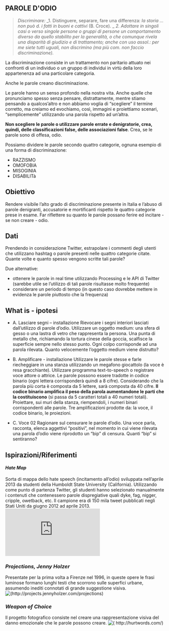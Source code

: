 ## PAROLE D'ODIO

>_Discriminare:_
>_1. Distinguere, separare, fare una differenza: _la storia ... non può d. i fatti in buoni e cattivi_ (B. Croce). _
>_2. Adottare in singoli casi o verso singole persone o gruppi di persone un comportamento diverso da quello stabilito per la generalità, o che comunque rivela una disparità di giudizio e di trattamento; anche con uso assol.: _per me siete tutti uguali, non discrimino_ (ma più com. _non faccio discriminazione_)._


La discriminazione consiste in un trattamento non paritario attuato nei confronti di un individuo o un gruppo di individui in virtù della loro appartenenza ad una particolare categoria.

Anche le parole creano discriminazione.

Le parole hanno un senso profondo nella nostra vita. Anche quelle che pronunciamo spesso senza pensare, distrattamente, mentre stiamo pensando a qualcos’altro e non abbiamo voglia di “scegliere” il termine corretto, ma creiamo ed evochiamo, così, immagini e proiettiamo scenari, “semplicemente” utilizzando una parola rispetto ad un’altra.

**Non scegliere le parole o utilizzare parole errate e denigratorie, crea, quindi, delle classificazioni false, delle associazioni false**. Crea, se le parole sono di offesa, odio.

Possiamo dividere le parole secondo quattro categorie, ognuna esempio di una forma di discriminazione:

-	RAZZISMO 
-	OMOFOBIA 
-	MISOGINIA 
-	DISABILITà 


## Obiettivo

Rendere visibile l’alto grado di discriminazione presente in Italia e l’abuso di parole denigranti, accusatorie e mortificanti rispetto le quattro categorie prese in esame. Far riflettere su quanto le parole possano ferire ed incitare - se non creare - odio.


## Dati

Prendendo in considerazione Twitter, estrapolare i commenti degli utenti che utilizzano hashtag o parole presenti nelle quattro categorie citate.
Quante volte e quanto spesso vengono scritte tali parole?

Due alternative:
-	ottenere le parole in real time utilizzando Processing e le API di Twitter (sarebbe utile se l’utilizzo di tali parole risultasse molto frequente)
-	considerare un periodo di tempo (in questo caso dovrebbe mettere in evidenza le parole piuttosto che la frequenza)


## What is - ipotesi

-	A. Lasciare segni – installazione
Rievocare i segni interiori lasciati dall’utilizzo di parole d’odio. Utilizzare un oggetto medium: una sfera di gesso o una lastra di vetro che rappresenta la persona. Una punta di metallo che, richiamando la tortura cinese della goccia, scalfisce la superficie sempre nello stesso punto. Ogni colpo corrisponde ad una parola rilevata. Quanto velocemente l’oggetto medium viene distrutto?

-	B. Amplificare - installazione
Utilizzare le parole stesse e farle riecheggiare in una stanza utilizzando un megafono giocattolo (la voce è resa gracchiante). Utilizzare programma text-to-speech o registrare voce attore o attrice.
Le parole possono essere tradotte in codice binario (ogni lettera corrisponderà quindi a 8 cifre). Considerando che la parola più corta è composta da 5 lettere, sarà composta da 40 cifre. **Il codice binario amplifica il peso della parola aumentandone le parti che la costituiscono** (si passa da 5 caratteri totali a 40 numeri totali). Proiettare, sui muri della stanza, riempendoli, i numeri binari corrispondenti alle parole.
Tre amplificazioni prodotte da: la voce, il codice binario, le proiezioni.


-	C. Voce 02
Ragionare sul censurare le parole d’odio. Una voce parla, racconta, elenca aggettivi “positivi”, nel momento in cui viene rilevata una parola d’odio viene riprodotto un “bip” di censura. Quanti “bip” si sentiranno?




## Ispirazioni/Riferimenti

#### _Hate Map_
Sorta di mappa dello hate speech (incitamento all’odio) sviluppata nell’aprile 2013 da studenti della Humboldt State University (California). Utilizzando come punto di partenza Twitter, gli studenti hanno selezionato manualmente i contenuti che contenessero parole dispregiative quali dyke, fag, nigger, cripple, owetback, etc. Il campione era di 150 mila tweet pubblicati negli Stati Uniti da giugno 2012 ad aprile 2013.
![(http://i.imgur.com/WrnHpY7.png?1)](http://users.humboldt.edu/mstephens/hate/hate_map.html#)

### _Projections, Jenny Holzer_
Presentate per la prima volta a Firenze nel 1996, in queste opere le frasi luminose formano lunghi testi che scorrono sulle superfici urbane, assumendo inediti connotati di grande suggestione visiva.
![(http://projects.jennyholzer.com/projections)](http://i.imgur.com/QzNpYaA.jpg)

### _Weapon of Choice_
Il progetto fotografico consiste nel creare una rappresentazione visiva del danno emozionale che le parole possono creare.
![( http://hurtwords.com/)]( http://i.imgur.com/1TxRUGr.jpg)
